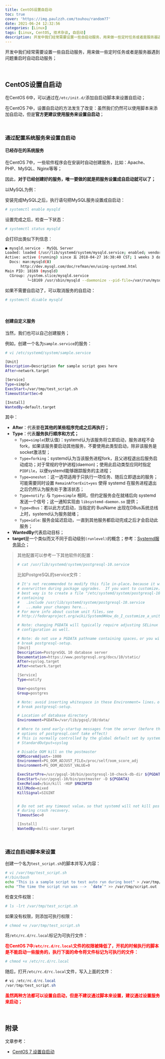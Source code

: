 ```yaml
---
title: CentOS设置自启动
toc: true
cover: 'https://img.paulzzh.com/touhou/random?7'
date: 2021-06-24 12:32:56
categories: [Linux]
tags: [Linux, CentOS, 技术杂谈, 自启动]
description: 开发中我们经常需要设置一些自启动服务，用来做一些定时任务或者是服务器遇到问题重启时自动启动服务；
---
```


开发中我们经常需要设置一些自启动服务，用来做一些定时任务或者是服务器遇到问题重启时自动启动服务；

<br/>

<!--more-->

## **CentOS设置自启动**

在CentOS 6中，可以通过在`/etc/init.d/`添加自启动脚本来设置自启动；

在CentOS 7中，设置自启动的方法发生了改变：虽然我们仍然可以使用脚本来添加自启动，但是**官方更建议使用服务来设置自启动**；

<br/>

### **通过配置系统服务来设置自启动**

#### **已经存在的系统服务**

在CentOS 7中，一些软件程序会在安装时自动创建服务，比如：Apache、PHP、MySQL、Nginx等等；

因此，**对于已经创建好的服务，唯一要做的就是把服务设置成自启动就可以了；**

以MySQL为例：

安装完成MySQL之后，执行语句把MySQL服务设置成自启动：

```bash
# systemctl enable mysqld
```

设置完成之后，检查一下状态：

```bash
# systemctl status mysqld
```

会打印出类似下列信息：

```bash
● mysqld.service - MySQL Server
Loaded: loaded (/usr/lib/systemd/system/mysqld.service; enabled; vendor preset: disabled)
Active: active (running) since 五 2018-04-27 16:38:40 CST; 1 weeks 3 days ago
  Docs: man:mysqld(8)
       http://dev.mysql.com/doc/refman/en/using-systemd.html
Main PID: 18169 (mysqld)
  CGroup: /system.slice/mysqld.service
          └─18169 /usr/sbin/mysqld --daemonize --pid-file=/var/run/mysqld/mysqld.pid
```

如果不需要自启动了，可以取消服务的自启动：

```bash
# systemctl disable mysqld
```

<br/>

#### **创建自定义服务**

当然，我们也可以自己创建服务；

例如，创建一个名为`sample.service`的服务：

```bash
# vi /etc/systemd/system/sample.service

[Unit]
Description=Description for sample script goes here
After=network.target

[Service]
Type=simple
ExecStart=/var/tmp/test_script.sh
TimeoutStartSec=0

[Install]
WantedBy=default.target
```

其中：

-   **After**：代表要**在其他的某些程序完成之后再执行；**
-   **Type**：代表**服务执行顺序和方式；**
    -   `Type=simple`(默认值)：systemd认为该服务将立即启动，服务进程不会fork，如果该服务要启动其他服务，不要使用此类型启动，除非该服务是socket激活型；
    -   `Type=forking`：systemd认为当该服务进程fork，且父进程退出后服务启动成功；对于常规的守护进程(daemon)；使用此启动类型应同时指定 `PIDFile`，以便systemd能够跟踪服务的主进程；
    -   `Type=oneshot`：这一选项适用于只执行一项任务、随后立即退出的服务；可能需要同时设置 `RemainAfterExit=yes` 使得 systemd 在服务进程退出之后仍然认为服务处于激活状态；
    -   `Type=notify`: 与 `Type=simple` 相同，但约定服务会在就绪后向 systemd 发送一个信号；这一通知实现由 `libsystemd-daemon.so` 提供；
    -   `Type=dbus`：若以此方式启动，当指定的 BusName 出现在DBus系统总线上时，systemd认为服务就绪；
    -   `Type=idle`: 服务会延迟启动，一直到其他服务都启动完成之后才会启动此服务；
-   **WantedBy**代表启动目标；
-   **target**是一个类似而又不同于启动级别`(runlevel)`的概念；参考：[Systemd服务简介](https://link.jianshu.com?t=http%3A%2F%2Fwww.360doc.com%2Fcontent%2F14%2F0711%2F12%2F9075092_393633966.shtml)；

>   其他配置可以参考一下其他软件的配置：
>
>   ```bash
>   # cat /usr/lib/systemd/system/postgresql-10.service
>   ```
>
>   比如PostgreSQL的service文件：
>
>   ```bash
>   # It's not recommended to modify this file in-place，because it will be
>   # overwritten during package upgrades.  If you want to customize，the
>   # best way is to create a file "/etc/systemd/system/postgresql-10.service",
>   # containing
>   #   .include /usr/lib/systemd/system/postgresql-10.service
>   #   ...make your changes here...
>   # For more info about custom unit files，see
>   # http://fedoraproject.org/wiki/Systemd#How_do_I_customize_a_unit_file.2F_add_a_custom_unit_file.3F
>   
>   # Note: changing PGDATA will typically require adjusting SELinux
>   # configuration as well.
>   
>   # Note: do not use a PGDATA pathname containing spaces，or you will
>   # break postgresql-setup.
>   [Unit]
>   Description=PostgreSQL 10 database server
>   Documentation=https://www.postgresql.org/docs/10/static/
>   After=syslog.target
>   After=network.target
>   
>   [Service]
>   Type=notify
>   
>   User=postgres
>   Group=postgres
>   
>   # Note: avoid inserting whitespace in these Environment= lines，or you may
>   # break postgresql-setup.
>   
>   # Location of database directory
>   Environment=PGDATA=/var/lib/pgsql/10/data/
>   
>   # Where to send early-startup messages from the server (before the logging
>   # options of postgresql.conf take effect)
>   # This is normally controlled by the global default set by systemd
>   # StandardOutput=syslog
>   
>   # Disable OOM kill on the postmaster
>   OOMScoreAdjust=-1000
>   Environment=PG_OOM_ADJUST_FILE=/proc/self/oom_score_adj
>   Environment=PG_OOM_ADJUST_VALUE=0
>   
>   ExecStartPre=/usr/pgsql-10/bin/postgresql-10-check-db-dir ${PGDATA}
>   ExecStart=/usr/pgsql-10/bin/postmaster -D ${PGDATA}
>   ExecReload=/bin/kill -HUP $MAINPID
>   KillMode=mixed
>   KillSignal=SIGINT
>   
>   
>   # Do not set any timeout value，so that systemd will not kill postmaster
>   # during crash recovery.
>   TimeoutSec=0
>   
>   [Install]
>   WantedBy=multi-user.target
>   ```

<br/>

### **通过自启动脚本来设置**

创建一个名为`test_script.sh`的脚本并写入内容：

```bash
# vi /var/tmp/test_script.sh
#!/bin/bash
echo "This is a sample script to test auto run during boot" > /var/tmp/script.out
echo "The time the script run was -->  `date`" >> /var/tmp/script.out
```

检查文件权限：

```bash
# ls -lrt /var/tmp/test_script.sh
```

如果没有权限，则添加可执行权限：

```bash
# chmod +x /var/tmp/test_script.sh
```

将`/etc/rc.d/rc.local`标记为可执行文件：

<font color="#f00">**在CentOS 7中`/etc/rc.d/rc.local`文件的权限被降低了，开机的时候执行的脚本是不能启动一些服务的，执行下面的命令将文件标记为可执行的文件：**</font>

```bash
# chmod +x /etc/rc.d/rc.local
```

随后，打开`/etc/rc.d/rc.local`文件，写入上面的文件：

```csharp
# vi /etc/rc.d/rc.local
/var/tmp/test_script.sh
```

<font color="#f00">**虽然两种方法都可以设置自启动，但是不建议通过脚本来设置，建议通过设置服务来启动；**</font>

<br/>

## **附录**

文章参考：

-   [CentOS 7 设置自启动](https://www.jianshu.com/p/33ef443bc05e)

<br/>